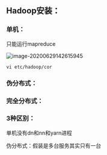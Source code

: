 ## Hadoop安装：

### 单机：

只能运行mapreduce

![image-20200629142615945](C:%5CUsers%5Clenovo%5CAppData%5CRoaming%5CTypora%5Ctypora-user-images%5Cimage-20200629142615945.png)

```shell
vi etc/hadoop/cor
```



### 伪分布式：

### 完全分布式：

### 3种区别：

单机没有dn和nn和yarn进程

伪分布式：假装是多台服务其实只有一台